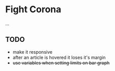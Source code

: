 # Fight Corona
...
## TODO
* make it responsive
* after an article is hovered it loses it's margin
* ~~use variables when setting limits on bar graph~~
